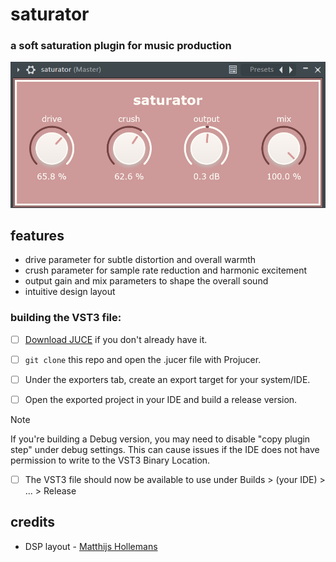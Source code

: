 ﻿# saturator

### a soft saturation plugin for music production

![screenshot](screenshot.png)

## features
- drive parameter for subtle distortion and overall warmth
- crush parameter for sample rate reduction and harmonic excitement
- output gain and mix parameters to shape the overall sound
- intuitive design layout

### building the VST3 file:

* [ ] [Download JUCE](https://juce.com/download/) if you don't already have it.

* [ ] `git clone` this repo and open the .jucer file with Projucer.

* [ ] Under the exporters tab, create an export target for your system/IDE.

* [ ] Open the exported project in your IDE and build a release version.
> [!NOTE]
> If you're building a Debug version, you may need to disable "copy plugin step" under debug settings. This can cause issues if the IDE does not have permission to write to the VST3 Binary Location.

* [ ] The VST3 file should now be available to use under Builds > (your IDE) > ... > Release

## credits

- DSP layout - [Matthijs Hollemans](https://github.com/hollance/mda-plugins-juce/tree/master)

